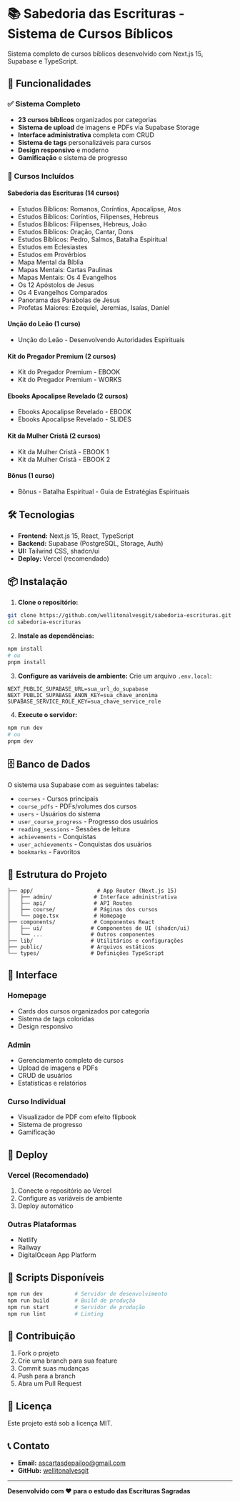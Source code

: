 # 📚 Sabedoria das Escrituras - Sistema de Cursos Bíblicos

Sistema completo de cursos bíblicos desenvolvido com Next.js 15, Supabase e TypeScript.

## 🚀 Funcionalidades

### ✅ Sistema Completo
- **23 cursos bíblicos** organizados por categorias
- **Sistema de upload** de imagens e PDFs via Supabase Storage
- **Interface administrativa** completa com CRUD
- **Sistema de tags** personalizáveis para cursos
- **Design responsivo** e moderno
- **Gamificação** e sistema de progresso

### 📖 Cursos Incluídos

#### Sabedoria das Escrituras (14 cursos)
- Estudos Bíblicos: Romanos, Coríntios, Apocalipse, Atos
- Estudos Bíblicos: Coríntios, Filipenses, Hebreus
- Estudos Bíblicos: Filipenses, Hebreus, João
- Estudos Bíblicos: Oração, Cantar, Dons
- Estudos Bíblicos: Pedro, Salmos, Batalha Espiritual
- Estudos em Eclesiastes
- Estudos em Provérbios
- Mapa Mental da Bíblia
- Mapas Mentais: Cartas Paulinas
- Mapas Mentais: Os 4 Evangelhos
- Os 12 Apóstolos de Jesus
- Os 4 Evangelhos Comparados
- Panorama das Parábolas de Jesus
- Profetas Maiores: Ezequiel, Jeremias, Isaías, Daniel

#### Unção do Leão (1 curso)
- Unção do Leão - Desenvolvendo Autoridades Espirituais

#### Kit do Pregador Premium (2 cursos)
- Kit do Pregador Premium - EBOOK
- Kit do Pregador Premium - WORKS

#### Ebooks Apocalipse Revelado (2 cursos)
- Ebooks Apocalipse Revelado - EBOOK
- Ebooks Apocalipse Revelado - SLIDES

#### Kit da Mulher Cristã (2 cursos)
- Kit da Mulher Cristã - EBOOK 1
- Kit da Mulher Cristã - EBOOK 2

#### Bônus (1 curso)
- Bônus - Batalha Espiritual - Guia de Estratégias Espirituais

## 🛠️ Tecnologias

- **Frontend:** Next.js 15, React, TypeScript
- **Backend:** Supabase (PostgreSQL, Storage, Auth)
- **UI:** Tailwind CSS, shadcn/ui
- **Deploy:** Vercel (recomendado)

## 📦 Instalação

1. **Clone o repositório:**
```bash
git clone https://github.com/wellitonalvesgit/sabedoria-escrituras.git
cd sabedoria-escrituras
```

2. **Instale as dependências:**
```bash
npm install
# ou
pnpm install
```

3. **Configure as variáveis de ambiente:**
Crie um arquivo `.env.local`:
```env
NEXT_PUBLIC_SUPABASE_URL=sua_url_do_supabase
NEXT_PUBLIC_SUPABASE_ANON_KEY=sua_chave_anonima
SUPABASE_SERVICE_ROLE_KEY=sua_chave_service_role
```

4. **Execute o servidor:**
```bash
npm run dev
# ou
pnpm dev
```

## 🗄️ Banco de Dados

O sistema usa Supabase com as seguintes tabelas:
- `courses` - Cursos principais
- `course_pdfs` - PDFs/volumes dos cursos
- `users` - Usuários do sistema
- `user_course_progress` - Progresso dos usuários
- `reading_sessions` - Sessões de leitura
- `achievements` - Conquistas
- `user_achievements` - Conquistas dos usuários
- `bookmarks` - Favoritos

## 📁 Estrutura do Projeto

```
├── app/                    # App Router (Next.js 15)
│   ├── admin/             # Interface administrativa
│   ├── api/               # API Routes
│   ├── course/            # Páginas dos cursos
│   └── page.tsx           # Homepage
├── components/            # Componentes React
│   ├── ui/               # Componentes de UI (shadcn/ui)
│   └── ...               # Outros componentes
├── lib/                  # Utilitários e configurações
├── public/               # Arquivos estáticos
└── types/                # Definições TypeScript
```

## 🎨 Interface

### Homepage
- Cards dos cursos organizados por categoria
- Sistema de tags coloridas
- Design responsivo

### Admin
- Gerenciamento completo de cursos
- Upload de imagens e PDFs
- CRUD de usuários
- Estatísticas e relatórios

### Curso Individual
- Visualizador de PDF com efeito flipbook
- Sistema de progresso
- Gamificação

## 🚀 Deploy

### Vercel (Recomendado)
1. Conecte o repositório ao Vercel
2. Configure as variáveis de ambiente
3. Deploy automático

### Outras Plataformas
- Netlify
- Railway
- DigitalOcean App Platform

## 📝 Scripts Disponíveis

```bash
npm run dev          # Servidor de desenvolvimento
npm run build        # Build de produção
npm run start        # Servidor de produção
npm run lint         # Linting
```

## 🤝 Contribuição

1. Fork o projeto
2. Crie uma branch para sua feature
3. Commit suas mudanças
4. Push para a branch
5. Abra um Pull Request

## 📄 Licença

Este projeto está sob a licença MIT.

## 📞 Contato

- **Email:** ascartasdepailoo@gmail.com
- **GitHub:** [wellitonalvesgit](https://github.com/wellitonalvesgit)

---

**Desenvolvido com ❤️ para o estudo das Escrituras Sagradas**
